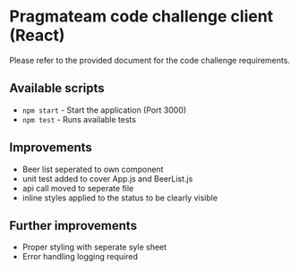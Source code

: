 # Pragmateam code challenge client (React)

Please refer to the provided document for the code challenge requirements. 

## Available scripts

- `npm start` - Start the application (Port 3000)
- `npm test` - Runs available tests

## Improvements 
* Beer list seperated to own component 
* unit test added to cover App.js and BeerList.js
* api call moved to seperate file
* inline styles applied to the status to be clearly visible 

## Further improvements 
* Proper styling with seperate syle sheet
* Error handling logging required 
